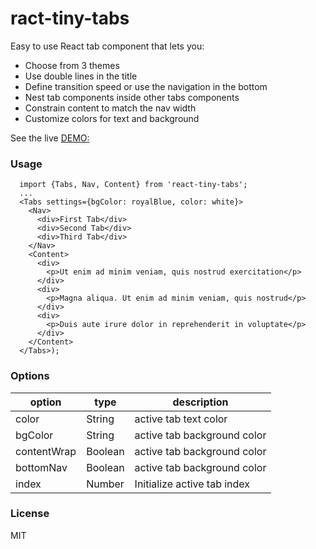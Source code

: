 # ract-tiny-tabs

Easy to use React tab component that lets you:
* Choose from 3 themes
* Use double lines in the title
* Define transition speed or use the navigation in the bottom
* Nest tab components inside other tabs components
* Constrain content to match the nav width
* Customize colors for text and background


See the live [DEMO:](nashio.github.com/tiny-tabs)

### Usage

```
  import {Tabs, Nav, Content} from 'react-tiny-tabs';
  ...
  <Tabs settings={bgColor: royalBlue, color: white}>
    <Nav>
      <div>First Tab</div>
      <div>Second Tab</div>
      <div>Third Tab</div>
    </Nav>
    <Content>
      <div>
        <p>Ut enim ad minim veniam, quis nostrud exercitation</p>
      </div>
      <div>
        <p>Magna aliqua. Ut enim ad minim veniam, quis nostrud</p>
      </div>
      <div>
        <p>Duis aute irure dolor in reprehenderit in voluptate</p>
      </div>
    </Content>
  </Tabs>);

```

### Options
| option  | type |  description |
|---|---|---|
|color| String | active tab text color |
|bgColor| String | active tab background color |
|contentWrap| Boolean | active tab background color |
|bottomNav| Boolean | active tab background color |
|index| Number | Initialize active tab index |

### License

MIT
